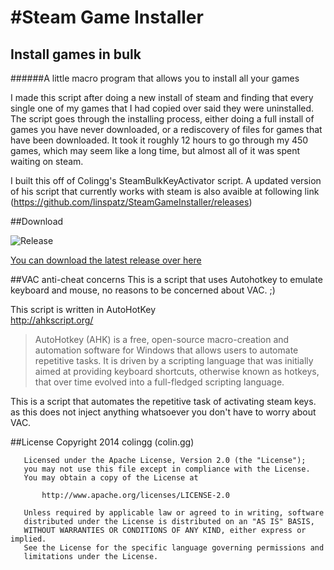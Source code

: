 #Steam Game Installer
=====================

## Install games in bulk
######A little macro program that allows you to install all your games

I made this script after doing a new install of steam and finding that every single one of my games that I had copied over said they were uninstalled. The script goes through the installing process, either doing a full install of games you have never downloaded, or a rediscovery of files for games that have been downloaded. It took it roughly 12 hours to go through my 450 games, which may seem like a long time, but almost all of it was spent waiting on steam.

I built this off of Colingg's SteamBulkKeyActivator script. A updated version of his script that currently works with steam is also avaible at following link (https://github.com/linspatz/SteamGameInstaller/releases)

##Download 	

![Release](https://raw.githubusercontent.com/colingg/SteamBulkKeyActivator/master/Recources/web/Releases.png)

[You can download the latest release over here](https://github.com/linspatz/SteamGameInstaller/releases)

##VAC anti-cheat concerns
This is a script that uses Autohotkey to emulate keyboard and mouse, no reasons to be concerned about VAC. ;)

This script is written in AutoHotKey  
http://ahkscript.org/
>AutoHotkey (AHK) is a free, open-source macro-creation and automation software for Windows that allows users to automate repetitive tasks. It is driven by a scripting language that was initially aimed at providing keyboard shortcuts, otherwise known as hotkeys, that over time evolved into a full-fledged scripting language. 

This is a script that automates the repetitive task of activating steam keys. as this does not inject anything whatsoever you don't have to worry about VAC.

##License
	   Copyright 2014 colingg (colin.gg)

	   Licensed under the Apache License, Version 2.0 (the "License");
	   you may not use this file except in compliance with the License.
	   You may obtain a copy of the License at

		   http://www.apache.org/licenses/LICENSE-2.0

	   Unless required by applicable law or agreed to in writing, software
	   distributed under the License is distributed on an "AS IS" BASIS,
	   WITHOUT WARRANTIES OR CONDITIONS OF ANY KIND, either express or implied.
	   See the License for the specific language governing permissions and
	   limitations under the License.
